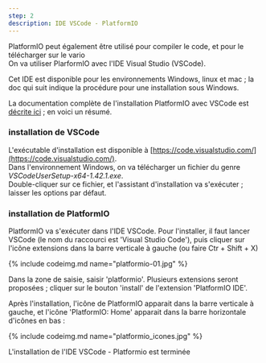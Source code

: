 ```yaml
---
step: 2
description: IDE VSCode - PlatformIO
---
```


PlatformIO peut également être utilisé pour compiler le code, et pour le télécharger sur le vario      
On va utiliser PlarformIO avec l'IDE Visual Studio (VSCode).

Cet IDE est disponible pour les environnements Windows, linux et mac ; la doc qui suit indique la procédure pour une installation sous Windows.

La documentation complète de l'installation PlatformIO avec VSCode est [décrite ici](https://docs.platformio.org/en/latest/ide/vscode.html) ; en voici un résumé.

### installation de VSCode

L'exécutable d'installation est disponible à [https://code.visualstudio.com/](https://code.visualstudio.com/).  
Dans l'environnement Windows, on va télécharger un fichier du genre *VSCodeUserSetup-x64-1.42.1.exe*.  
Double-cliquer sur ce fichier, et l'assistant d'installation va s'exécuter ; laisser les options par défaut.

### installation de PlatformIO

PlatformIO va s'exécuter dans l'IDE VSCode. Pour l'installer, il faut lancer VSCode (le nom du raccourci est 'Visual Studio Code'), puis cliquer sur l'icône extensions dans la barre verticale à gauche (ou faire Ctr + Shift + X)

{% include codeimg.md name="platformio-01.jpg" %}

Dans la zone de saisie, saisir 'platformio'. Plusieurs extensions seront proposées ; cliquer sur le bouton 'install' de l'extension 'PlatformIO IDE'.

Après l'installation, l'icône de PlatformIO apparait dans la barre verticale à gauche, et l'icône 'PlatformIO: Home' apparait dans la barre horizontale d'icônes en bas :

{% include codeimg.md name="platformio_icones.jpg" %}

L'installation de l'IDE VSCode - Platformio est terminée
